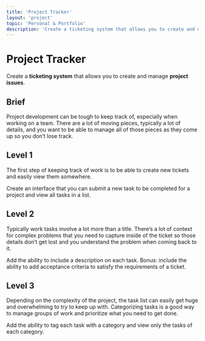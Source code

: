 ```yaml
---
title: 'Project Tracker'
layout: 'project'
topic: 'Personal & Portfolio'
description: 'Create a ticketing system that allows you to create and manage project issues.'
---
```



# Project Tracker

Create a <strong className="color-blue">ticketing system</strong> that allows you to create and manage <strong className="color-purple">project issues</strong>.

## Brief

Project development can be tough to keep track of, especially when working on a team. There are a lot of moving pieces, typically a lot of details, and you want to be able to manage all of those pieces as they come up so you don’t lose track.

## Level 1

The first step of keeping track of work is to be able to create new tickets and easily view them somewhere.

Create an interface that you can submit a new task to be completed for a project and view all tasks in a list.

## Level 2

Typically work tasks involve a lot more than a title. There’s a lot of context for complex problems that you need to capture inside of the ticket so those details don’t get lost and you understand the problem when coming back to it.

Add the ability to include a description on each task. Bonus: include the ability to add acceptance criteria to satisfy the requirements of a ticket.

## Level 3

Depending on the complexity of the project, the task list can easily get huge and overwhelming to try to keep up with. Categorizing tasks is a good way to manage groups of work and prioritize what you need to get done.

Add the ability to tag each task with a category and view only the tasks of each category.


